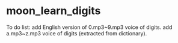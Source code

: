 # moon_learn_digits

To do list:
add English version of 0.mp3~9.mp3 voice of digits.
add a.mp3~z.mp3 voice of digits (extracted from dictionary).
